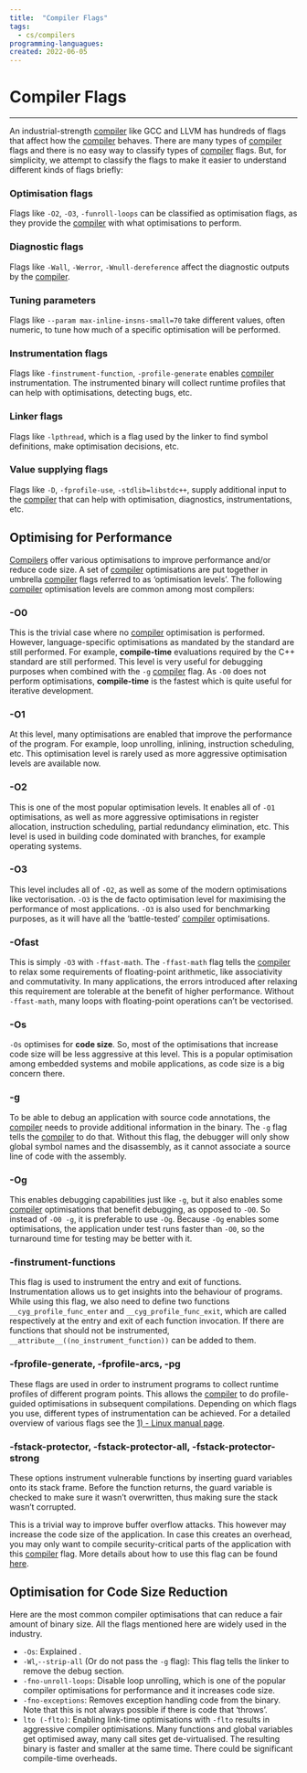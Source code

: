 ```yaml
---
title:  "Compiler Flags"
tags:
  - cs/compilers
programming-languagues:
created: 2022-06-05
---
```

# Compiler Flags
---
An industrial-strength [compiler](notes/private/work/compilers.md) like GCC and LLVM has hundreds of flags that affect how the [compiler](notes/private/work/compilers.md) behaves. There are many types of [compiler](notes/private/work/compilers.md) flags and there is no easy way to classify types of [compiler](notes/private/work/compilers.md) flags. But, for simplicity, we attempt to classify the flags to make it easier to understand different kinds of flags briefly:

### Optimisation flags
Flags like `-O2`, `-O3`, `-funroll-loops` can be classified as optimisation flags, as they provide the [compiler](notes/private/work/compilers.md) with what optimisations to perform.

### Diagnostic flags
Flags like `-Wall`, `-Werror`, `-Wnull-dereference` affect the diagnostic outputs by the [compiler](notes/private/work/compilers.md).

### Tuning parameters
Flags like `--param max-inline-insns-small=70` take different values, often numeric, to tune how much of a specific optimisation will be performed.
    
### Instrumentation flags
Flags like `-finstrument-function`, `-profile-generate` enables [compiler](notes/private/work/compilers.md) instrumentation. The instrumented binary will collect runtime profiles that can help with optimisations, detecting bugs, etc.
    
### Linker flags
Flags like `-lpthread`, which is a flag used by the linker to find symbol definitions, make optimisation decisions, etc.
    
### Value supplying flags
Flags like `-D`, `-fprofile-use`, `-stdlib=libstdc++`, supply additional input to the [compiler](notes/private/work/compilers.md) that can help with optimisation, diagnostics, instrumentations, etc.

## Optimising for Performance
[Compilers](notes/private/work/compilers.md) offer various optimisations to improve performance and/or reduce code size. A set of [compiler](notes/private/work/compilers.md) optimisations are put together in umbrella [compiler](notes/private/work/compilers.md) flags referred to as ‘optimisation levels’. The following [compiler](notes/private/work/compilers.md) optimisation levels are common among most compilers:

### -O0
This is the trivial case where no [compiler](notes/private/work/compilers.md) optimisation is performed. However, language-specific optimisations as mandated by the standard are still performed. For example, **compile-time** evaluations required by the C++ standard are still performed. This level is very useful for debugging purposes when combined with the `-g` [compiler](notes/private/work/compilers.md) flag. As `-O0` does not perform optimisations, **compile-time** is the fastest which is quite useful for iterative development.

### -O1
At this level, many optimisations are enabled that improve the performance of the program. For example, loop unrolling, inlining, instruction scheduling, etc. This optimisation level is rarely used as more aggressive optimisation levels are available now.

### -O2
This is one of the most popular optimisation levels. It enables all of `-O1` optimisations, as well as more aggressive optimisations in register allocation, instruction scheduling, partial redundancy elimination, etc. This level is used in building code dominated with branches, for example operating systems.

### -O3
This level includes all of `-O2`, as well as some of the modern optimisations like vectorisation. `-O3` is the de facto optimisation level for maximising the performance of most applications. `-O3` is also used for benchmarking purposes, as it will have all the ‘battle-tested’ [compiler](notes/private/work/compilers.md) optimisations.

### -Ofast
This is simply `-O3` with `-ffast-math`. The `-ffast-math` flag tells the [compiler](notes/private/work/compilers.md) to relax some requirements of floating-point arithmetic, like associativity and commutativity. In many applications, the errors introduced after relaxing this requirement are tolerable at the benefit of higher performance. Without `-ffast-math`, many loops with floating-point operations can’t be vectorised.

### -Os
`-Os` optimises for **code size**. So, most of the optimisations that increase code size will be less aggressive at this level. This is a popular optimisation among embedded systems and mobile applications, as code size is a big concern there.

### -g
To be able to debug an application with source code annotations, the [compiler](notes/private/work/compilers.md) needs to provide additional information in the binary. The `-g` flag tells the [compiler](notes/private/work/compilers.md) to do that. Without this flag, the debugger will only show global symbol names and the disassembly, as it cannot associate a source line of code with the assembly.

### -Og
This enables debugging capabilities just like `-g`, but it also enables some [compiler](notes/private/work/compilers.md) optimisations that benefit debugging, as opposed to `-O0`. So instead of `-O0 -g`, it is preferable to use `-Og`. Because `-Og` enables some optimisations, the application under test runs faster than `-O0`, so the turnaround time for testing may be better with it.

### -finstrument-functions
This flag is used to instrument the entry and exit of functions. Instrumentation allows us to get insights into the behaviour of programs. While using this flag, we also need to define two functions `__cyg_profile_func_enter` and `__cyg_profile_func_exit`, which are called respectively at the entry and exit of each function invocation. If there are functions that should not be instrumented, `__attribute__((no_instrument_function))` can be added to them.

### -fprofile-generate, -fprofile-arcs, -pg
These flags are used in order to instrument programs to collect runtime profiles of different program points. This allows the [compiler](notes/private/work/compilers.md) to do profile-guided optimisations in subsequent compilations. Depending on which flags you use, different types of instrumentation can be achieved. For a detailed overview of various flags see the [1) - Linux manual page](https://man7.org/linux/man-pages/man1/gcc.1.html|gcc(1)).

### -fstack-protector, -fstack-protector-all, -fstack-protector-strong
These options instrument vulnerable functions by inserting guard variables onto its stack frame. Before the function returns, the guard variable is checked to make sure it wasn’t overwritten, thus making sure the stack wasn’t corrupted. 

This is a trivial way to improve buffer overflow attacks. This however may increase the code size of the application. In case this creates an overhead, you may only want to compile security-critical parts of the application with this [compiler](notes/private/work/compilers.md) flag. More details about how to use this flag can be found [here](https://www.keil.com/support/man/docs/armclang_ref/armclang_ref_cjh1548250046139.htm).

## Optimisation for Code Size Reduction
Here are the most common compiler optimisations that can reduce a fair amount of binary size. All the flags mentioned here are widely used in the industry.

- `-Os`: Explained [](notes/general/compiler-flags.md#-Os%7Chere).
- `-Wl`,`--strip-all` (Or do not pass the `-g` flag): This flag tells the linker to remove the debug section.
- `-fno-unroll-loops`: Disable loop unrolling, which is one of the popular compiler optimisations for performance and it increases code size.
- `-fno-exceptions`: Removes exception handling code from the binary. Note that this is not always possible if there is code that ‘throws’.
- `lto (-flto)`: Enabling link-time optimisations with `-flto` results in aggressive compiler optimisations. Many functions and global variables get optimised away, many call sites get de-virtualised. The resulting binary is faster and smaller at the same time. There could be significant compile-time overheads.